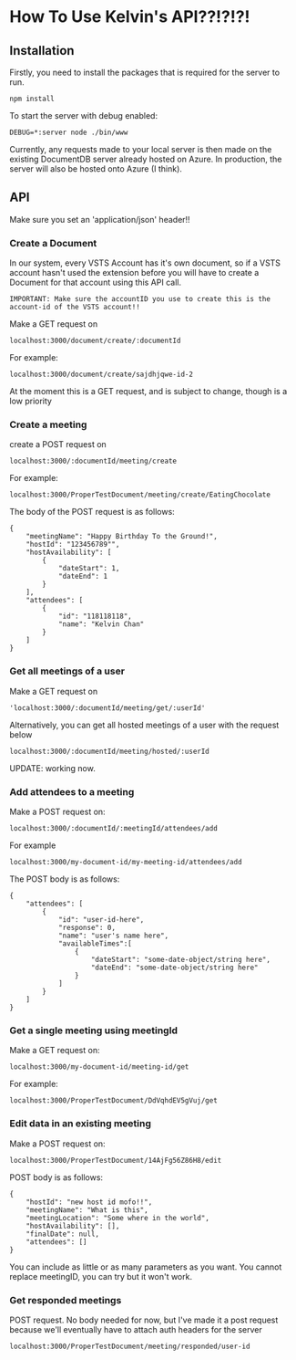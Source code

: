 <h1>How To Use Kelvin's API??!?!?!</h1>
<h2>Installation</h2>
<p>Firstly, you need to install the packages that is required for the server to run.</p>

```
npm install
```
<p>To start the server with debug enabled:</p>

```
DEBUG=*:server node ./bin/www
```
<p>
    Currently, any requests made to your local server is then made on the existing 
    DocumentDB server already hosted on Azure. In production, the server will also
    be hosted onto Azure (I think).
</p>


<h2>API</h2>

<p>Make sure you set an 'application/json' header!!</p>


<h3>Create a Document</h3>
<p>
    In our system, every VSTS Account has it's own document, so if a VSTS account hasn't used the extension before
    you will have to create a Document for that account using this API call.

    IMPORTANT: Make sure the accountID you use to create this is the account-id of the VSTS account!!
</p>
<p>Make a GET request on</p>

```
localhost:3000/document/create/:documentId
```
<p>For example:</p>

```
localhost:3000/document/create/sajdhjqwe-id-2
```
<p>At the moment this is a GET request, and is subject to change, though is a low priority<p>



<h3>Create a meeting</h3>
<p>create a POST request on </p>

```
localhost:3000/:documentId/meeting/create
```
<p>For example:</p>

```
localhost:3000/ProperTestDocument/meeting/create/EatingChocolate
```
<p>The body of the POST request is as follows:</p>

```
{
    "meetingName": "Happy Birthday To the Ground!",
    "hostId": "123456789"",
    "hostAvailability": [
        {
            "dateStart": 1,
            "dateEnd": 1
        }
    ],
    "attendees": [
        {
            "id": "118118118",
            "name": "Kelvin Chan"
        }
    ]        
}
```

<h3>Get all meetings of a user</h3>
<p>Make a GET request on</p>

```
'localhost:3000/:documentId/meeting/get/:userId'
```

<p>Alternatively, you can get all hosted meetings of a user with the request below</p>

```
localhost:3000/:documentId/meeting/hosted/:userId
```

<p>UPDATE: working now.</p>

<h3>Add attendees to a meeting</h3>
<p>Make a POST request on:</p>

```
localhost:3000/:documentId/:meetingId/attendees/add
```
<p>For example</p>

```
localhost:3000/my-document-id/my-meeting-id/attendees/add
```
<p>The POST body is as follows:</p>

```
{
    "attendees": [
        {
            "id": "user-id-here",
            "response": 0,
            "name": "user's name here",
            "availableTimes":[
                {
                    "dateStart": "some-date-object/string here",
                    "dateEnd": "some-date-object/string here"
                }
            ]
        }
    ]
}
```
<p>





<h3>Get a single meeting using meetingId</h3>
<p>Make a GET request on:</p>

```
localhost:3000/my-document-id/meeting-id/get
```
</p>For example:</p>

```
localhost:3000/ProperTestDocument/DdVqhdEV5gVuj/get
```

<h3>Edit data in an existing meeting</h3>
<p>Make a POST request on:</p>

```
localhost:3000/ProperTestDocument/14AjFg56Z86H8/edit
```
<p>POST body is as follows:</p>

```
{
	"hostId": "new host id mofo!!",
	"meetingName": "What is this",
	"meetingLocation": "Some where in the world",
	"hostAvailability": [],
	"finalDate": null,
	"attendees": []	
}
```

<p>You can include as little or as many parameters as you want. You cannot replace meetingID, you can try but it won't work.</p>

<h3>Get responded meetings</h3>

<p>POST request. No body needed for now, but I've made it a post request because we'll eventually have to attach auth headers for the server</p>

```
localhost:3000/ProperTestDocument/meeting/responded/user-id
```